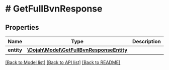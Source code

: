 # # GetFullBvnResponse

## Properties

Name | Type | Description | Notes
------------ | ------------- | ------------- | -------------
**entity** | [**\Dojah\Model\GetFullBvnResponseEntity**](GetFullBvnResponseEntity.md) |  | [optional]

[[Back to Model list]](../../README.md#models) [[Back to API list]](../../README.md#endpoints) [[Back to README]](../../README.md)
